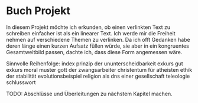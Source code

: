 Buch Projekt
=============

In diesem Projekt möchte ich erkunden, ob einen verlinkten Text zu schreiben einfacher ist als ein linearer Text. Ich werde mir die Freiheit nehmen auf verschiedene Themen zu verlinken. Da ich offt Gedanken habe deren länge einen kurzen Aufsatz füllen würde, sie aber in ein kongruentes Gesamtweltbild passen, dachte ich, dass diese Form angemessen wäre.

Sinnvolle Reihenfolge:
index
prinzip der ununterscheidbarkeit
exkurs gut
exkurs moral
muster
gott der zwangsarbeiter
christentum für atheisten
ethik der stabilität
evolutionsbeispiel
religion als dns einer gesellschaft
teleologie
schlusswort

TODO: Abschlüsse und Überleitungen zu nächstem Kapitel machen.
